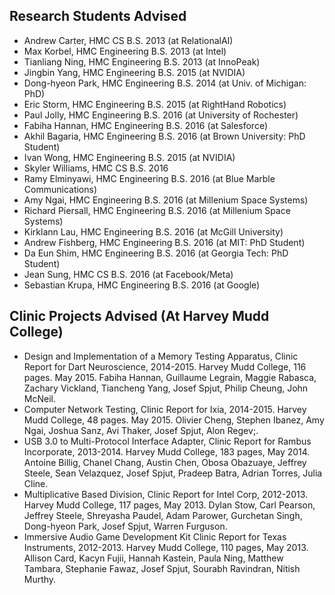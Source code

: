 ## Research Students Advised

* Andrew Carter, HMC CS B.S. 2013 (at RelationalAI) 
* Max Korbel, HMC Engineering B.S. 2013 (at Intel) 
* Tianliang Ning, HMC Engineering B.S. 2013 (at InnoPeak) 
* Jingbin Yang, HMC Engineering B.S. 2015 (at NVIDIA)
* Dong-hyeon Park, HMC Engineering B.S. 2014 (at Univ. of Michigan: PhD)
* Eric Storm, HMC Engineering B.S. 2015 (at RightHand Robotics)
* Paul Jolly, HMC Engineering B.S. 2016 (at University of Rochester)
* Fabiha Hannan, HMC Engineering B.S. 2016 (at Salesforce)
* Akhil Bagaria, HMC Engineering B.S. 2016 (at Brown University: PhD Student)
* Ivan Wong, HMC Engineering B.S. 2015 (at NVIDIA)
* Skyler Williams, HMC CS B.S. 2016
* Ramy Elminyawi, HMC Engineering B.S. 2016 (at Blue Marble Communications)
* Amy Ngai, HMC Engineering B.S. 2016 (at Millenium Space Systems)
* Richard Piersall, HMC Engineering B.S. 2016 (at Millenium Space Systems)
* Kirklann Lau, HMC Engineering B.S. 2016 (at McGill University)
* Andrew Fishberg, HMC Engineering B.S. 2016 (at MIT: PhD Student)
* Da Eun Shim, HMC Engineering B.S. 2016 (at Georgia Tech: PhD Student)
* Jean Sung, HMC CS B.S. 2016 (at Facebook/Meta)
* Sebastian Krupa, HMC Engineering B.S. 2016 (at Google)

## Clinic Projects Advised (At Harvey Mudd College)

* Design and Implementation of a Memory Testing Apparatus, Clinic Report for Dart Neuroscience, 2014-2015.
Harvey Mudd College, 116 pages. May 2015. 
Fabiha Hannan, Guillaume Legrain, Maggie Rabasca, Zachary Vickland, Tiancheng Yang, Josef Spjut, Philip Cheung, John McNeil. 
* Computer Network Testing, Clinic Report for Ixia, 2014-2015.
Harvey Mudd College, 48 pages. May 2015.
Olivier Cheng, Stephen Ibanez, Amy Ngai, Joshua Sanz, Avi Thaker, Josef Spjut, Alon Regev;.
* USB 3.0 to Multi-Protocol Interface Adapter, Clinic Report for Rambus Incorporate, 2013-2014.
Harvey Mudd College, 183 pages, May 2014.
Antoine Billig, Chanel Chang, Austin Chen, Obosa Obazuaye, Jeffrey Steele, Sean Velazquez, Josef Spjut, Pradeep Batra, Adrian Torres, Julia Cline.
* Multiplicative Based Division, Clinic Report for Intel Corp, 2012-2013.
Harvey Mudd College, 117 pages, May 2013.
Dylan Stow, Carl Pearson, Jeffrey Steele, Shreyasha Paudel, Adam Parower, Gurchetan Singh, Dong-hyeon Park, Josef Spjut, Warren Furguson.
* Immersive Audio Game Development Kit Clinic Report for Texas Instruments, 2012-2013.
Harvey Mudd College, 110 pages, May 2013.
Allison Card, Kacyn Fujii, Hannah Kastein, Paula Ning, Matthew Tambara, Stephanie Fawaz, Josef Spjut, Sourabh Ravindran, Nitish Murthy.
